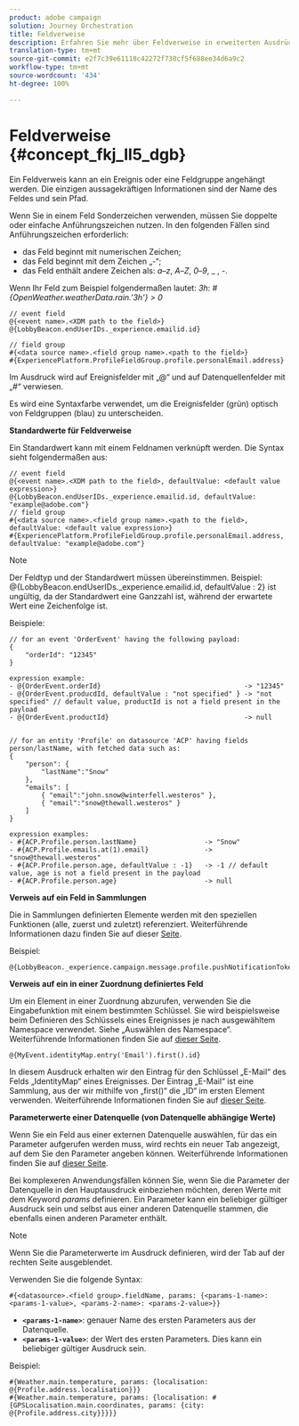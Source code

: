 ```yaml
---
product: adobe campaign
solution: Journey Orchestration
title: Feldverweise
description: Erfahren Sie mehr über Feldverweise in erweiterten Ausdrücken
translation-type: tm+mt
source-git-commit: e2f7c39e61118c42272f730cf5f688ee34d6a9c2
workflow-type: tm+mt
source-wordcount: '434'
ht-degree: 100%

---
```




# Feldverweise {#concept_fkj_ll5_dgb}

Ein Feldverweis kann an ein Ereignis oder eine Feldgruppe angehängt werden. Die einzigen aussagekräftigen Informationen sind der Name des Feldes und sein Pfad.

Wenn Sie in einem Feld Sonderzeichen verwenden, müssen Sie doppelte oder einfache Anführungszeichen nutzen. In den folgenden Fällen sind Anführungszeichen erforderlich:

* das Feld beginnt mit numerischen Zeichen;
* das Feld beginnt mit dem Zeichen „-“;
* das Feld enthält andere Zeichen als: _a_–_z_, _A_–_Z_, _0_–_9_, _ , _-_.

Wenn Ihr Feld zum Beispiel folgendermaßen lautet: _3h_: _#{OpenWeather.weatherData.rain.&#39;3h&#39;} > 0_

```
// event field
@{<event name>.<XDM path to the field>}
@{LobbyBeacon.endUserIDs._experience.emailid.id}

// field group
#{<data source name>.<field group name>.<path to the field>}
#{ExperiencePlatform.ProfileFieldGroup.profile.personalEmail.address}
```

Im Ausdruck wird auf Ereignisfelder mit „@“ und auf Datenquellenfelder mit „#“ verwiesen.

Es wird eine Syntaxfarbe verwendet, um die Ereignisfelder (grün) optisch von Feldgruppen (blau) zu unterscheiden.

**Standardwerte für Feldverweise**

Ein Standardwert kann mit einem Feldnamen verknüpft werden. Die Syntax sieht folgendermaßen aus:

```
// event field
@{<event name>.<XDM path to the field>, defaultValue: <default value expression>}
@{LobbyBeacon.endUserIDs._experience.emailid.id, defaultValue: "example@adobe.com"}
// field group
#{<data source name>.<field group name>.<path to the field>, defaultValue: <default value expression>}
#{ExperiencePlatform.ProfileFieldGroup.profile.personalEmail.address, defaultValue: "example@adobe.com"}
```

>[!NOTE]
>
>Der Feldtyp und der Standardwert müssen übereinstimmen. Beispiel: @{LobbyBeacon.endUserIDs._experience.emailid.id, defaultValue : 2} ist ungültig, da der Standardwert eine Ganzzahl ist, während der erwartete Wert eine Zeichenfolge ist.

Beispiele:

```
// for an event 'OrderEvent' having the following payload:
{
    "orderId": "12345"
}
 
expression example:
- @{OrderEvent.orderId}                                    -> "12345"
- @{OrderEvent.producdId, defaultValue : "not specified" } -> "not specified" // default value, productId is not a field present in the payload
- @{OrderEvent.productId}                                  -> null
 
 
// for an entity 'Profile' on datasource 'ACP' having fields person/lastName, with fetched data such as:
{
    "person": {
        "lastName":"Snow"
    },
    "emails": [
        { "email":"john.snow@winterfell.westeros" },
        { "email":"snow@thewall.westeros" }
    ]
}
 
expression examples:
- #{ACP.Profile.person.lastName}                 -> "Snow"
- #{ACP.Profile.emails.at(1).email}              -> "snow@thewall.westeros"
- #{ACP.Profile.person.age, defaultValue : -1}   -> -1 // default value, age is not a field present in the payload
- #{ACP.Profile.person.age}                      -> null
```

**Verweis auf ein Feld in Sammlungen**

Die in Sammlungen definierten Elemente werden mit den speziellen Funktionen (alle, zuerst und zuletzt) referenziert. Weiterführende Informationen dazu finden Sie auf dieser [Seite](../expression/collection-management-functions.md).

Beispiel:

```
@{LobbyBeacon._experience.campaign.message.profile.pushNotificationTokens.all()
```

**Verweis auf ein in einer Zuordnung definiertes Feld**

Um ein Element in einer Zuordnung abzurufen, verwenden Sie die Eingabefunktion mit einem bestimmten Schlüssel. Sie wird beispielsweise beim Definieren des Schlüssels eines Ereignisses je nach ausgewähltem Namespace verwendet. Siehe „Auswählen des Namespace“. Weiterführende Informationen finden Sie auf [dieser Seite](../event/selecting-the-namespace.md).

```
@{MyEvent.identityMap.entry('Email').first().id}
```

In diesem Ausdruck erhalten wir den Eintrag für den Schlüssel „E-Mail“ des Felds „IdentityMap“ eines Ereignisses. Der Eintrag „E-Mail“ ist eine Sammlung, aus der wir mithilfe von „first()“ die „ID“ im ersten Element verwenden. Weiterführende Informationen finden Sie auf [dieser Seite](../expression/collection-management-functions.md).

**Parameterwerte einer Datenquelle (von Datenquelle abhängige Werte)**

Wenn Sie ein Feld aus einer externen Datenquelle auswählen, für das ein Parameter aufgerufen werden muss, wird rechts ein neuer Tab angezeigt, auf dem Sie den Parameter angeben können. Weiterführende Informationen finden Sie auf [dieser Seite](../expression/expressionadvanced.md).

Bei komplexeren Anwendungsfällen können Sie, wenn Sie die Parameter der Datenquelle in den Hauptausdruck einbeziehen möchten, deren Werte mit dem Keyword _params_ definieren. Ein Parameter kann ein beliebiger gültiger Ausdruck sein und selbst aus einer anderen Datenquelle stammen, die ebenfalls einen anderen Parameter enthält.

>[!NOTE]
>
>Wenn Sie die Parameterwerte im Ausdruck definieren, wird der Tab auf der rechten Seite ausgeblendet.

Verwenden Sie die folgende Syntax:

```
#{<datasource>.<field group>.fieldName, params: {<params-1-name>: <params-1-value>, <params-2-name>: <params-2-value>}}
```

* **`<params-1-name>`**: genauer Name des ersten Parameters aus der Datenquelle.
* **`<params-1-value>`**: der Wert des ersten Parameters. Dies kann ein beliebiger gültiger Ausdruck sein.

Beispiel:

```
#{Weather.main.temperature, params: {localisation: @{Profile.address.localisation}}}
#{Weather.main.temperature, params: {localisation: #{GPSLocalisation.main.coordinates, params: {city: @{Profile.address.city}}}}}
```
